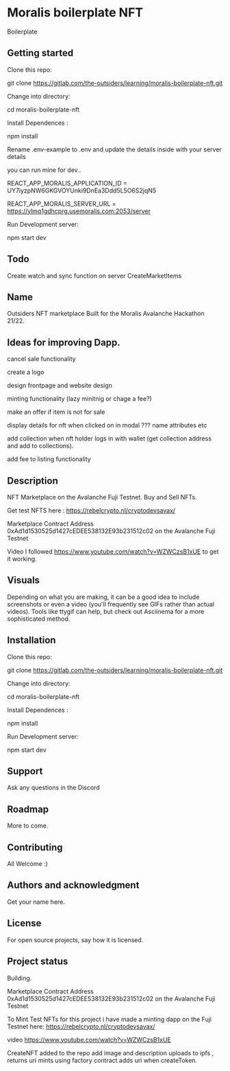 # Moralis boilerplate NFT

Boilerplate

## Getting started

Clone this repo:

git clone https://gitlab.com/the-outsiders/learning/moralis-boilerplate-nft.git


Change into directory:

cd moralis-boilerplate-nft


Install Dependences : 

npm install

Rename .env-example to .env and update the details inside with your server details


you can run mine for dev..

REACT_APP_MORALIS_APPLICATION_ID = UY7iyzpNW6GKGVOYUnki9DnEa3Ddd5L5O6S2jqN5

REACT_APP_MORALIS_SERVER_URL = https://ylmq1gdhcprg.usemoralis.com:2053/server


Run Development server:

npm start dev

## Todo

Create watch and sync function on server  CreateMarketItems

## Name
Outsiders NFT marketplace Built for the Moralis Avalanche Hackathon 21/22.

## Ideas for improving Dapp. 
cancel sale functionality

create a logo

design frontpage and website design

minting functionality (lazy minitnig or chage a fee?)

make an offer if item is not for sale

display details for nft when clicked on in modal ??? name attributes etc

add collection when nft holder logs in with wallet (get collection address and add to collections).

add fee to listing functionality


## Description
NFT Marketplace on the Avalanche Fuji Testnet.
Buy and Sell NFTs.

Get test NFTS here : https://rebelcrypto.nl/cryptodevsavax/

Marketplace Contract Address  0xAd1d1530525d1427cEDEE538132E93b231512c02 on the Avalanche Fuji Testnet

Video I followed  https://www.youtube.com/watch?v=WZWCzsB1xUE to get it working.

## Visuals
Depending on what you are making, it can be a good idea to include screenshots or even a video (you'll frequently see GIFs rather than actual videos). Tools like ttygif can help, but check out Asciinema for a more sophisticated method.


## Installation

Clone this repo:

git clone https://gitlab.com/the-outsiders/learning/moralis-boilerplate-nft.git


Change into directory:

cd moralis-boilerplate-nft


Install Dependences : 

npm install


Run Development server:

npm start dev



## Support
Ask any questions in the Discord

## Roadmap
More to come.

## Contributing
All Welcome :)

## Authors and acknowledgment
Get your name here.

## License
For open source projects, say how it is licensed.

## Project status
Building.

Marketplace Contract Address  0xAd1d1530525d1427cEDEE538132E93b231512c02 on the Avalanche Fuji Testnet

To Mint Test NFTs for this project i have made a minting dapp on the Fuji Testnet here:
https://rebelcrypto.nl/cryptodevsavax/

video https://www.youtube.com/watch?v=WZWCzsB1xUE

CreateNFT added to the repo
add image and description
uploads to ipfs , returns uri
mints using factory contract adds uri when createToken.



